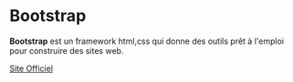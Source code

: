 # Bootstrap

**Bootstrap** est un framework html,css qui donne des outils prêt à l'emploi pour construire des sites web.

[Site Officiel](https://getbootstrap.com/)

